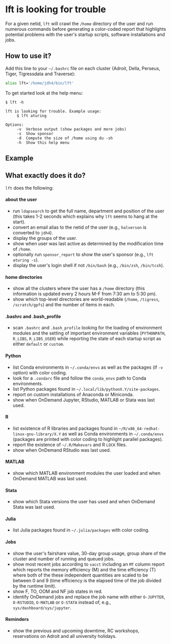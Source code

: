 # lft is looking for trouble

For a given netid, `lft` will crawl the `/home` directory of the user and run numerous commands before generating a color-coded report that highlights potential problems with the user's startup scripts, software installations and jobs.

## How to use it?

Add this line to your `~/.bashrc` file on each cluster (Adroit, Della, Perseus, Tiger, Tigressdata and Traverse):

```bash
alias lft='/home/jdh4/bin/lft'
```

To get started look at the help menu:

```
$ lft -h

lft is looking for trouble. Example usage:
     $ lft aturing

Options:
     -v  Verbose output (show packages and more jobs)
     -s  Show sponsor
     -d  Compute the size of /home using du -sh
     -h  Show this help menu
```

## Example

## What exactly does it do?

`lft` does the following:

#### about the user
+ run `ldapsearch` to get the full name, department and position of the user (this takes 1-2 seconds which explains why `lft` seems to hang at the start).
+ convert an email alias to the netid of the user (e.g., `halverson` is converted to `jdh4`).
+ display the groups of the user.
+ show when user was last active as determined by the modification time of `/home`.
+ optionally run `sponsor_report` to show the user's sponsor (e.g., `lft aturing -s`).
+ display the user's login shell if not `/bin/bash` (e.g., `/bin/zsh`, `/bin/tcsh`).

#### home directories
+ show all the clusters where the user has a `/home` directory (this information is updated every 2 hours M-F from 7:30 am to 5:30 pm).
+ show which top-level directories are world-readable (`/home`, `/tigress`, `/scratch/gpfs`) and the number of items in each.

#### .bashrc and .bash_profile
+ scan `.bashrc` and `.bash_profile` looking for the loading of environment modules and the setting of important environment variables (`PYTHONPATH`, `R_LIBS`, `R_LIBS_USER`) while reporting the state of each startup script as either `default` or `custom`.

#### Python
+ list Conda environments in `~/.conda/envs` as well as the packages (if `-v` option) with color coding.
+ look for a `.condarc` file and follow the `conda_envs` path to Conda environments.
+ list Python packages found in `~/.local/lib/pythonX.Y/site-packages`.
+ report on custom installations of Anaconda or Miniconda.
+ show when OnDemand Jupyter, RStudio, MATLAB or Stata was last used.

#### R
+ list existence of R libraries and packages found in `~/R/x86_64-redhat-linux-gnu-library/X.Y` as well as Conda environments in `~/.conda/envs` (packages are printed with color coding to highlight parallel packages).
+ report the existence of `~/.R/Makevars` and  R `LOCK` files.
+ show when OnDemand RStudio was last used.

#### MATLAB
+ show which MATLAB environment modules the user loaded and when OnDemand MATLAB was last used.

#### Stata
+ show which Stata versions the user has used and when OnDemand Stata was last used.

#### Julia
+ list Julia packages found in `~/.julia/packages` with color coding.

#### Jobs
+ show the user's fairshare value, 30-day group usage, group share of the cluster and number of running and queued jobs.
+ show most recent jobs according to `sacct` including an `MT` column report which reports the memory efficiency (M) and the time efficiency (T) where both of the these independent quantities are scaled to be between 0 and 9 (time efficiency is the elapsed time of the job divided by the runtime limit).
+ show F, TO, OOM and NF job states in red.
+ identify OnDemand jobs and replace the job name with either `O-JUPYTER`, `O-RSTUDIO`, `O-MATLAB` or `O-STATA` instead of, e.g., `sys/dashboard/sys/jupyter`.

#### Reminders
+ show the previous and upcoming downtime, RC workshops, reservations on Adroit and all university holidays.
